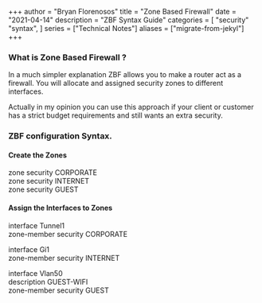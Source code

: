 +++
author = "Bryan Florenosos"
title = "Zone Based Firewall"
date = "2021-04-14"
description = "ZBF Syntax Guide"
categories = [
        "security"
    "syntax",
]
series = ["Technical Notes"]
aliases = ["migrate-from-jekyl"]
+++

### What is Zone Based Firewall ?

In a much simpler explanation ZBF  allows you to make a router act as a firewall. You will allocate and assigned security zones to different interfaces.

Actually in my opinion you can use this approach if your client or customer has a strict budget requirements and still wants an extra security.


### ZBF configuration Syntax.

#### Create the Zones

zone security CORPORATE  
zone security INTERNET  
zone security GUEST  

#### Assign the Interfaces to Zones

interface Tunnel1  
zone-member security CORPORATE


interface Gi1  
zone-member security INTERNET
 
interface Vlan50  
description GUEST-WIFI  
zone-member security GUEST
